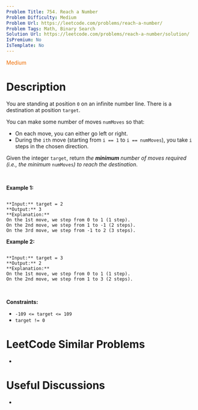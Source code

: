```yaml
---
Problem Title: 754. Reach a Number
Problem Difficulty: Medium
Problem Url: https://leetcode.com/problems/reach-a-number/
Problem Tags: Math, Binary Search
Solution Url: https://leetcode.com/problems/reach-a-number/solution/
IsPremium: No
IsTemplate: No
---
```


<span style="color: rgb(239, 108, 0);">Medium</span>

# Description

You are standing at position `0` on an infinite number line. There is a destination at position `target`.


You can make some number of moves `numMoves` so that:


* On each move, you can either go left or right.
* During the `ith` move (starting from `i == 1` to `i == numMoves`), you take `i` steps in the chosen direction.


Given the integer `target`, return *the **minimum** number of moves required (i.e., the minimum* `numMoves`*) to reach the destination*.


 


**Example 1:**



```

**Input:** target = 2
**Output:** 3
**Explanation:**
On the 1st move, we step from 0 to 1 (1 step).
On the 2nd move, we step from 1 to -1 (2 steps).
On the 3rd move, we step from -1 to 2 (3 steps).

```

**Example 2:**



```

**Input:** target = 3
**Output:** 2
**Explanation:**
On the 1st move, we step from 0 to 1 (1 step).
On the 2nd move, we step from 1 to 3 (2 steps).

```

 


**Constraints:**


* `-109 <= target <= 109`
* `target != 0`




# LeetCode Similar Problems

- []()

# Useful Discussions

- []()
